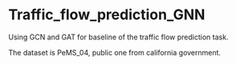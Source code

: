 # Traffic_flow_prediction_GNN
Using GCN and GAT for baseline of the traffic flow prediction task.

The dataset is PeMS_04, public one from california government.